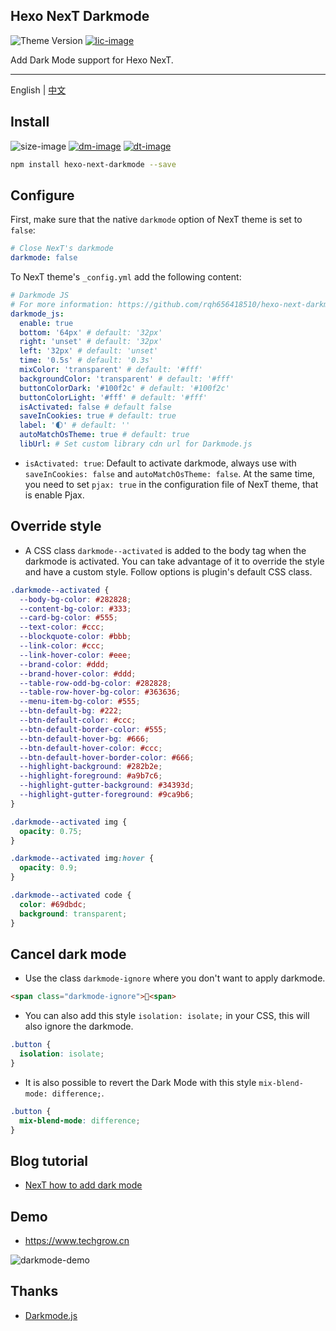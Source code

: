 ## Hexo NexT Darkmode

![Theme Version](https://img.shields.io/badge/NexT-v7.3.0+-blue?style=flat-square)
[![lic-image]](LICENSE)

Add Dark Mode support for Hexo NexT.

---

English | [中文](https://github.com/rqh656418510/hexo-next-darkmode/blob/main/README_CN.md)

## Install

![size-image]
[![dm-image]][npm-url]
[![dt-image]][npm-url]

``` bash
npm install hexo-next-darkmode --save
```

## Configure

First, make sure that the native `darkmode` option of NexT theme is set to `false`:

``` yml
# Close NexT's darkmode
darkmode: false
```

To NexT theme's `_config.yml` add the following content:

``` yml
# Darkmode JS
# For more information: https://github.com/rqh656418510/hexo-next-darkmode, https://github.com/sandoche/Darkmode.js
darkmode_js:
  enable: true
  bottom: '64px' # default: '32px'
  right: 'unset' # default: '32px'
  left: '32px' # default: 'unset'
  time: '0.5s' # default: '0.3s'
  mixColor: 'transparent' # default: '#fff'
  backgroundColor: 'transparent' # default: '#fff'
  buttonColorDark: '#100f2c' # default: '#100f2c'
  buttonColorLight: '#fff' # default: '#fff'
  isActivated: false # default false
  saveInCookies: true # default: true
  label: '🌓' # default: ''
  autoMatchOsTheme: true # default: true
  libUrl: # Set custom library cdn url for Darkmode.js
```

- `isActivated: true`: Default to activate darkmode, always use with `saveInCookies: false` and `autoMatchOsTheme: false`. At the same time, you need to set `pjax: true` in the configuration file of NexT theme, that is enable Pjax.

## Override style

- A CSS class `darkmode--activated` is added to the body tag when the darkmode is activated. You can take advantage of it to override the style and have a custom style. Follow options is plugin's default CSS class.

``` css
.darkmode--activated {
  --body-bg-color: #282828;
  --content-bg-color: #333;
  --card-bg-color: #555;
  --text-color: #ccc;
  --blockquote-color: #bbb;
  --link-color: #ccc;
  --link-hover-color: #eee;
  --brand-color: #ddd;
  --brand-hover-color: #ddd;
  --table-row-odd-bg-color: #282828;
  --table-row-hover-bg-color: #363636;
  --menu-item-bg-color: #555;
  --btn-default-bg: #222;
  --btn-default-color: #ccc;
  --btn-default-border-color: #555;
  --btn-default-hover-bg: #666;
  --btn-default-hover-color: #ccc;
  --btn-default-hover-border-color: #666;
  --highlight-background: #282b2e;
  --highlight-foreground: #a9b7c6;
  --highlight-gutter-background: #34393d;
  --highlight-gutter-foreground: #9ca9b6;
}

.darkmode--activated img {
  opacity: 0.75;
}

.darkmode--activated img:hover {
  opacity: 0.9;
}

.darkmode--activated code {
  color: #69dbdc;
  background: transparent;
}
```

## Cancel dark mode

- Use the class `darkmode-ignore` where you don't want to apply darkmode.

``` html
<span class="darkmode-ignore">😬<span>
```

- You can also add this style `isolation: isolate;` in your CSS, this will also ignore the darkmode.

``` css
.button {
  isolation: isolate;
}
```

- It is also possible to revert the Dark Mode with this style `mix-blend-mode: difference;`.

``` css
.button {
  mix-blend-mode: difference;
}
```

## Blog tutorial

- [NexT how to add dark mode](https://www.techgrow.cn/posts/abf4aee1.html)

## Demo

- https://www.techgrow.cn

![darkmode-demo](https://www.techgrow.cn/gif/darkmode.gif)

## Thanks

- [Darkmode.js](https://github.com/sandoche/Darkmode.js)

[npm-url]: https://www.npmjs.com/package/hexo-next-darkmode
[lic-image]: https://img.shields.io/npm/l/hexo-next-darkmode?style=flat-square
[dm-image]: https://img.shields.io/npm/dm/hexo-next-darkmode?style=flat-square
[dt-image]: https://img.shields.io/npm/dt/hexo-next-darkmode?style=flat-square
[size-image]: https://img.shields.io/github/languages/code-size/rqh656418510/hexo-next-darkmode?style=flat-square